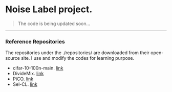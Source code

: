 # Noise Label project.

> The code is being updated soon...

---

### Reference Repositories
The repositories under the ./repositories/ are downloaded from their open-source site. 
I use and modify the codes for learning purpose.

- cifar-10-100n-main. [link](https://github.com/UCSC-REAL/cifar-10-100n)
- DivideMix. [link](https://github.com/LiJunnan1992/DivideMix)
- PiCO. [link](https://github.com/hbzju/PiCO)
- Sel-CL. [link](https://github.com/ShikunLi/Sel-CL)

